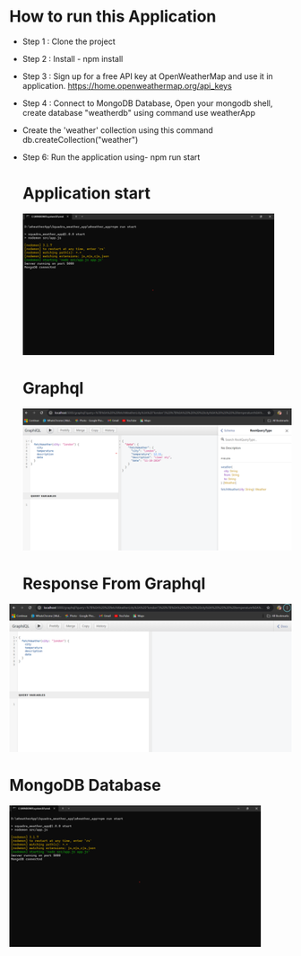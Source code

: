 # How to run this Application
- Step 1 : Clone the project
- Step 2 : Install - npm install
- Step 3 : Sign up for a free API key at OpenWeatherMap and use it in application.
  https://home.openweathermap.org/api_keys
- Step 4 : Connect to MongoDB Database, Open your mongodb shell, create database "weatherdb" using command use weatherApp
- Create the 'weather' collection using this command db.createCollection("weather")
- Step 6: Run the application using- npm run start
  
  # Application start
  <img width="449" alt="server" src="https://github.com/Shashi0620/wheather_app/blob/a9224db6e8d805ead0fc27321a4a3863c7f5dbb5/assets/app-start.png">

  # Graphql
  <img width="953" alt="Screenshot 2024-06-30 135328" src="https://github.com/Shashi0620/wheather_app/blob/a9224db6e8d805ead0fc27321a4a3863c7f5dbb5/assets/app-graphql-res.png">

  # Response From Graphql
<img width="956" alt="Screenshot 2024-06-30 135419" src="https://github.com/Shashi0620/wheather_app/blob/a9224db6e8d805ead0fc27321a4a3863c7f5dbb5/assets/app-graphql.png">

# MongoDB Database
<img width="449" alt="database" src="https://github.com/Shashi0620/wheather_app/blob/a9224db6e8d805ead0fc27321a4a3863c7f5dbb5/assets/app-start.png">
